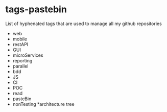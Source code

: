 # tags-pastebin
List of hyphenated tags that are used to manage all my github repositories


* web
* mobile
* restAPI
* GUI
* microServices
* reporting
* parallel
* bdd
* JS
* CI
* POC
* read
* pasteBin
* nonTesting
*architecture tree
